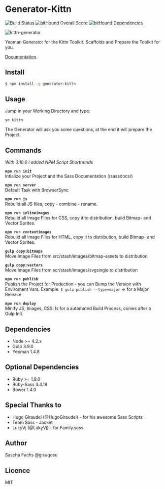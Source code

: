 # Generator-Kittn

[![Build Status](https://travis-ci.org/gisu/generator-kittn.svg?branch=master)](https://travis-ci.org/gisu/generator-kittn) [![bitHound Overall Score](https://www.bithound.io/github/gisu/generator-kittn/badges/score.svg)](https://www.bithound.io/github/gisu/generator-kittn) [![bitHound Dependencies](https://www.bithound.io/github/gisu/generator-kittn/badges/dependencies.svg)](https://www.bithound.io/github/gisu/generator-kittn/master/dependencies/npm)

![kittn-generator](https://cloud.githubusercontent.com/assets/442468/10710315/3347b1d6-7a55-11e5-868e-0fcb9ebed9ad.png)

Yeoman Generator for the Kittn Toolkit. Scaffolds and Prepare the Toolkit for you.

[Documentation](http://kittn.de/). 

## Install

```bash
$ npm install -g generator-kittn
```

## Usage
Jump in your Working Directory and type: 

```bash
yo kittn
```

The Generator will ask you some questions, at the end it will prepare the Project. 

## Commands

_With 3.10.0 i added NPM Script Shorthands_

**`npm run init`**<br>
Intialize your Project and the Sass Documentation (/sassdocs/)

**`npm run server`**<br>
Default Task with BrowserSync

**`npm run js`**<br>
Rebuild all JS files, copy - combine - rename.

**`npm run inlineimages`**<br>
Rebuild all Image Files for CSS, copy it to distribution, build Bitmap- and Vector Sprites.

**`npm run contentimages`**<br>
Rebuild all Image Files for HTML, copy it to distribution, build Bitmap- and Vector Sprites.

**`gulp copy:bitmaps`**<br>
Move Image Files from src/stash/images/bitmap-assets to distribution

**`gulp copy:vectors`**<br>
Move Image Files from scr/stash/images/svgsingle to distribution

**`npm run publish`**<br>
Publish the Project for Production - you can Bump the Version with Enviroment Vars.
Example: `$ gulp publish --type=major` => for a Major Release

**`npm run deploy`**<br>
Minify JS, Images, CSS. Is for a automated Build Process, comes after a Gulp Init.

## Dependencies

- Node >= 4.2.x
- Gulp 3.9.0
- Yeoman 1.4.8

## Optional Dependencies
- Ruby >= 1.9.0
- Ruby-Sass 3.4.18 
- Bower 1.4.0

## Special Thanks to

- Hugo Giraudel (@HugoGiraudel) - for his awesome Sass Scripts
- Team Sass - Jacket
- LukyVj (@LukyVj) - for Family.scss

## Author
Sascha Fuchs @gisugosu

## Licence
MIT
